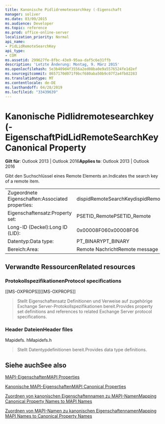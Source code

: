 ```yaml
---
title: Kanonische Pidlidremotesearchkey (-Eigenschaft
manager: soliver
ms.date: 03/09/2015
ms.audience: Developer
ms.topic: reference
ms.prod: office-online-server
localization_priority: Normal
api_name:
- PidLidRemoteSearchKey
api_type:
- COM
ms.assetid: 299627fe-8fbc-43e9-95aa-daf5c6e31ffb
description: 'Letzte Änderung: Montag, 9. März 2015'
ms.openlocfilehash: 5e3b409d4f3556a2ed08ba0e9a5576524fe1d2ef
ms.sourcegitcommit: 8657170d071f9bcf680aba50b9c07f2a4fb82283
ms.translationtype: MT
ms.contentlocale: de-DE
ms.lasthandoff: 04/28/2019
ms.locfileid: "33439639"
---
```

# <a name="pidlidremotesearchkey-canonical-property"></a><span data-ttu-id="725e0-103">Kanonische Pidlidremotesearchkey (-Eigenschaft</span><span class="sxs-lookup"><span data-stu-id="725e0-103">PidLidRemoteSearchKey Canonical Property</span></span>

  
  
<span data-ttu-id="725e0-104">**Gilt für**: Outlook 2013 | Outlook 2016</span><span class="sxs-lookup"><span data-stu-id="725e0-104">**Applies to**: Outlook 2013 | Outlook 2016</span></span> 
  
<span data-ttu-id="725e0-105">Gibt den Suchschlüssel eines Remote Elements an.</span><span class="sxs-lookup"><span data-stu-id="725e0-105">Indicates the search key of a remote item.</span></span>
  
|||
|:-----|:-----|
|<span data-ttu-id="725e0-106">Zugeordnete Eigenschaften:</span><span class="sxs-lookup"><span data-stu-id="725e0-106">Associated properties:</span></span>  <br/> |<span data-ttu-id="725e0-107">dispidRemoteSearchKey</span><span class="sxs-lookup"><span data-stu-id="725e0-107">dispidRemoteSearchKey</span></span>  <br/> |
|<span data-ttu-id="725e0-108">Eigenschaftensatz:</span><span class="sxs-lookup"><span data-stu-id="725e0-108">Property set:</span></span>  <br/> |<span data-ttu-id="725e0-109">PSETID_Remote</span><span class="sxs-lookup"><span data-stu-id="725e0-109">PSETID_Remote</span></span>  <br/> |
|<span data-ttu-id="725e0-110">Long-ID (Deckel):</span><span class="sxs-lookup"><span data-stu-id="725e0-110">Long ID (LID):</span></span>  <br/> |<span data-ttu-id="725e0-111">0x00008F06</span><span class="sxs-lookup"><span data-stu-id="725e0-111">0x00008F06</span></span>  <br/> |
|<span data-ttu-id="725e0-112">Datentyp:</span><span class="sxs-lookup"><span data-stu-id="725e0-112">Data type:</span></span>  <br/> |<span data-ttu-id="725e0-113">PT_BINARY</span><span class="sxs-lookup"><span data-stu-id="725e0-113">PT_BINARY</span></span>  <br/> |
|<span data-ttu-id="725e0-114">Bereich:</span><span class="sxs-lookup"><span data-stu-id="725e0-114">Area:</span></span>  <br/> |<span data-ttu-id="725e0-115">Remote Nachricht</span><span class="sxs-lookup"><span data-stu-id="725e0-115">Remote message</span></span>  <br/> |
   
## <a name="related-resources"></a><span data-ttu-id="725e0-116">Verwandte Ressourcen</span><span class="sxs-lookup"><span data-stu-id="725e0-116">Related resources</span></span>

### <a name="protocol-specifications"></a><span data-ttu-id="725e0-117">Protokollspezifikationen</span><span class="sxs-lookup"><span data-stu-id="725e0-117">Protocol specifications</span></span>

<span data-ttu-id="725e0-118">[[MS-OXPROPS]]</span><span class="sxs-lookup"><span data-stu-id="725e0-118">[[MS-OXPROPS]]</span></span> 
  
> <span data-ttu-id="725e0-119">Stellt Eigenschaftensatz Definitionen und Verweise auf zugehörige Exchange Server-Protokollspezifikationen bereit.</span><span class="sxs-lookup"><span data-stu-id="725e0-119">Provides property set definitions and references to related Exchange Server protocol specifications.</span></span>
    
### <a name="header-files"></a><span data-ttu-id="725e0-120">Header Dateien</span><span class="sxs-lookup"><span data-stu-id="725e0-120">Header files</span></span>

<span data-ttu-id="725e0-121">Mapidefs. h</span><span class="sxs-lookup"><span data-stu-id="725e0-121">Mapidefs.h</span></span>
  
> <span data-ttu-id="725e0-122">Stellt Datentypdefinitionen bereit.</span><span class="sxs-lookup"><span data-stu-id="725e0-122">Provides data type definitions.</span></span>
    
## <a name="see-also"></a><span data-ttu-id="725e0-123">Siehe auch</span><span class="sxs-lookup"><span data-stu-id="725e0-123">See also</span></span>



[<span data-ttu-id="725e0-124">MAPI-Eigenschaften</span><span class="sxs-lookup"><span data-stu-id="725e0-124">MAPI Properties</span></span>](mapi-properties.md)
  
[<span data-ttu-id="725e0-125">Kanonische MAPI-Eigenschaften</span><span class="sxs-lookup"><span data-stu-id="725e0-125">MAPI Canonical Properties</span></span>](mapi-canonical-properties.md)
  
[<span data-ttu-id="725e0-126">Zuordnen von kanonischen Eigenschaftennamen zu MAPI-Namen</span><span class="sxs-lookup"><span data-stu-id="725e0-126">Mapping Canonical Property Names to MAPI Names</span></span>](mapping-canonical-property-names-to-mapi-names.md)
  
[<span data-ttu-id="725e0-127">Zuordnen von MAPI-Namen zu kanonischen Eigenschaftennamen</span><span class="sxs-lookup"><span data-stu-id="725e0-127">Mapping MAPI Names to Canonical Property Names</span></span>](mapping-mapi-names-to-canonical-property-names.md)

